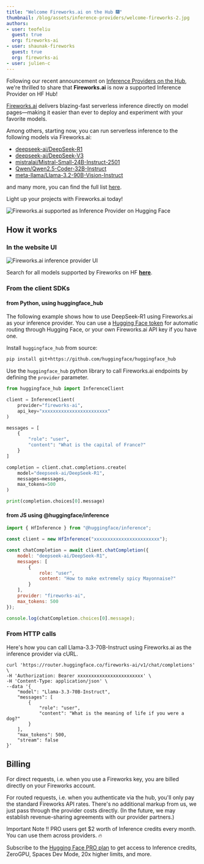 ```yaml
---
title: "Welcome Fireworks.ai on the Hub 🎆"
thumbnail: /blog/assets/inference-providers/welcome-fireworks-2.jpg
authors:
- user: teofeliu
  guest: true
  org: fireworks-ai
- user: shaunak-fireworks
  guest: true
  org: fireworks-ai
- user: julien-c
---
```


Following our recent announcement on [Inference Providers on the Hub](https://huggingface.co/blog/inference-providers), we're thrilled to share that **Fireworks.ai** is now a supported Inference Provider on HF Hub!

[Fireworks.ai](https://fireworks.ai) delivers blazing-fast serverless inference directly on model pages—making it easier than ever to deploy and experiment with your favorite models.

Among others, starting now, you can run serverless inference to the following models via Fireworks.ai:

- [deepseek-ai/DeepSeek-R1](https://huggingface.co/deepseek-ai/DeepSeek-R1)
- [deepseek-ai/DeepSeek-V3](https://huggingface.co/deepseek-ai/DeepSeek-V3)
- [mistralai/Mistral-Small-24B-Instruct-2501](https://huggingface.co/mistralai/Mistral-Small-24B-Instruct-2501)
- [Qwen/Qwen2.5-Coder-32B-Instruct](https://huggingface.co/Qwen/Qwen2.5-Coder-32B-Instruct)
- [meta-llama/Llama-3.2-90B-Vision-Instruct](https://huggingface.co/meta-llama/Llama-3.2-90B-Vision-Instruct)

and many more, you can find the full list [here](https://huggingface.co/models?inference_provider=fireworks-ai).

Light up your projects with Fireworks.ai today!

<img src="https://huggingface.co/blog/inference-providers/welcome-fireworks-2.jpg" alt="Fireworks.ai supported as Inference Provider on Hugging Face"/>

## How it works

### In the website UI

![Fireworks.ai inference provider UI](https://huggingface.co/datasets/huggingface/documentation-images/resolve/main/inference-providers/fireworks.png)

Search for all models supported by Fireworks on HF **[here](https://huggingface.co/models?inference_provider=fireworks-ai)**.

### From the client SDKs

#### from Python, using huggingface_hub

The following example shows how to use DeepSeek-R1 using Fireworks.ai as your inference provider. You can use a [Hugging Face token](https://huggingface.co/settings/tokens) for automatic routing through Hugging Face, or your own Fireworks.ai API key if you have one.

Install `huggingface_hub` from source: 

```bash
pip install git+https://github.com/huggingface/huggingface_hub
```

Use the `huggingface_hub` python library to call Fireworks.ai endpoints by defining the `provider` parameter.

```python
from huggingface_hub import InferenceClient

client = InferenceClient(
    provider="fireworks-ai",
    api_key="xxxxxxxxxxxxxxxxxxxxxxxx"
)

messages = [
    {
        "role": "user",
        "content": "What is the capital of France?"
    }
]

completion = client.chat.completions.create(
    model="deepseek-ai/DeepSeek-R1", 
    messages=messages, 
    max_tokens=500
)

print(completion.choices[0].message)
```

#### from JS using @huggingface/inference

```js
import { HfInference } from "@huggingface/inference";

const client = new HfInference("xxxxxxxxxxxxxxxxxxxxxxxx");

const chatCompletion = await client.chatCompletion({
    model: "deepseek-ai/DeepSeek-R1",
    messages: [
        {
            role: "user",
            content: "How to make extremely spicy Mayonnaise?"
        }
    ],
    provider: "fireworks-ai",
    max_tokens: 500
});

console.log(chatCompletion.choices[0].message);
```

### From HTTP calls

Here's how you can call Llama-3.3-70B-Instruct using Fireworks.ai as the inference provider via cURL.

```
curl 'https://router.huggingface.co/fireworks-ai/v1/chat/completions' \
-H 'Authorization: Bearer xxxxxxxxxxxxxxxxxxxxxxxx' \
-H 'Content-Type: application/json' \
--data '{
    "model": "Llama-3.3-70B-Instruct",
    "messages": [
        {
            "role": "user",
            "content": "What is the meaning of life if you were a dog?"
        }
    ],
    "max_tokens": 500,
    "stream": false
}'
```

## Billing

For direct requests, i.e. when you use a Fireworks key, you are billed directly on your Fireworks account.

For routed requests, i.e. when you authenticate via the hub, you'll only pay the standard Fireworks API rates. There's no additional markup from us, we just pass through the provider costs directly. (In the future, we may establish revenue-sharing agreements with our provider partners.)

Important Note ‼️ PRO users get $2 worth of Inference credits every month. You can use them across providers. 🔥

Subscribe to the [Hugging Face PRO plan](https://hf.co/subscribe/pro) to get access to Inference credits, ZeroGPU, Spaces Dev Mode, 20x higher limits, and more.
